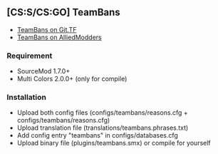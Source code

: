 [CS:S/CS:GO] TeamBans
---
 - [TeamBans on Git.TF](http://git.tf/Bara/TeamBans)
 - [TeamBans on AlliedModders](https://forums.alliedmods.net/showthread.php?t=270761)

### Requirement
 * SourceMod 1.7.0+
 * Multi Colors 2.0.0+ (only for compile)

### Installation
 * Upload both config files (configs/teambans/reasons.cfg + configs/teambans/reasons.cfg)
 * Upload translation file (translations/teambans.phrases.txt)
 * Add config entry "teambans" in configs/databases.cfg
 * Upload binary file (plugins/teambans.smx) or compile for yourself